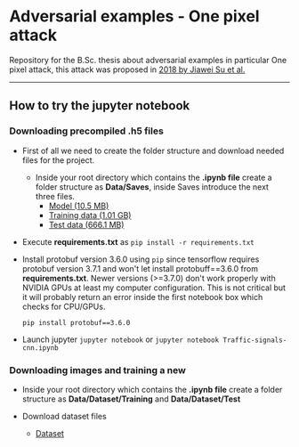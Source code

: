# Adversarial examples - One pixel attack
Repository for the B.Sc. thesis about adversarial examples in particular One pixel attack, this attack was proposed in [2018 by Jiawei Su et al.](https://arxiv.org/pdf/1712.02494.pdf)

---

## How to try the jupyter notebook

### Downloading precompiled .h5 files

- First of all we need to create the folder structure and download needed files for the project.

  - Inside your root directory which contains the **.ipynb file** create a folder structure as **Data/Saves**, inside Saves introduce the next three files.
    - [Model (10.5 MB)](https://mega.nz/#!ewsE0YRZ!KXcJi29ArGTAgIDtuLjEfJgwg3iXQtlBVckyNIIKxaE)
    - [Training data (1.01 GB)](https://mega.nz/#!u9tyBCZD!Z8a8BHeyxHPQbbDTy_yltg09I0n23nfE4yZ7TQZFdyw)
    - [Test data (666.1 MB)](https://mega.nz/#!2hlmHKBB!tCOMT3f2IGdGb0SraHn7IszUZ6zrevL9dI6A0cl79gE)
- Execute **requirements.txt** as `pip install -r requirements.txt`
- Install protobuf version 3.6.0 using `pip` since tensorflow requires protobuf version 3.7.1 and won't let install protobuff==3.6.0 from **requirements.txt**. Newer versions (>=3.7.0) don't work properly with NVIDIA GPUs at least my computer configuration. This is not critical but it will probably return an error inside the first notebook box which checks for CPU/GPUs. 
  
  `pip install protobuf==3.6.0`
- Launch jupyter `jupyter notebook` or `jupyter notebook Traffic-signals-cnn.ipynb`
  
### Downloading images and training a new 

  - Inside your root directory which contains the **.ipynb file** create a folder structure as **Data/Dataset/Training** and **Data/Dataset/Test**
  
  - Download dataset files
    - [Dataset](http://benchmark.ini.rub.de/?section=gtsrb&subsection=dataset)
